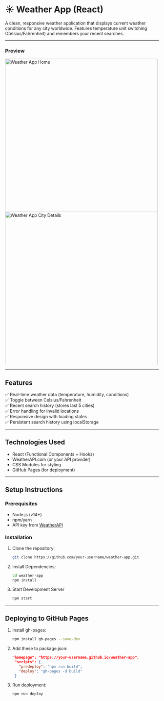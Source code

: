 # ☀️ Weather App (React)

A clean, responsive weather application that displays current weather conditions for any city worldwide. Features temperature unit switching (Celsius/Fahrenheit) and remembers your recent searches.

---

### **Preview**
<img width="500" alt="Weather App Home" src="https://github.com/user-attachments/assets/94dcb16a-1f01-43d0-8a36-cb4fc5da607b" />
<img width="500" alt="Weather App City Details" src="https://github.com/user-attachments/assets/61294e8e-06fa-4307-994a-6af8d1c88154" />

---

## **Features**
✅ Real-time weather data (temperature, humidity, conditions)  
✅ Toggle between Celsius/Fahrenheit  
✅ Recent search history (stores last 5 cities)  
✅ Error handling for invalid locations  
✅ Responsive design with loading states  
✅ Persistent search history using localStorage  

---

## **Technologies Used**
- React (Functional Components + Hooks)
- WeatherAPI.com (or your API provider)
- CSS Modules for styling
- GitHub Pages (for deployment)

---

## **Setup Instructions**

### Prerequisites
- Node.js (v14+)
- npm/yarn
- API key from [WeatherAPI](https://www.weatherapi.com/)

### Installation
1. Clone the repository:
   ```bash
   git clone https://github.com/your-username/weather-app.git
   ```

2. Install Dependencies:
   ```bash
   cd weather-app
   npm install
   ```
   
3. Start Development Server
   ```bash
   npm start
   ```

---

## **Deploying to GitHub Pages**

1. Install gh-pages:
   ```bash
   npm install gh-pages --save-dev
   ```

2. Add these to package.json:
   ```json
   "homepage": "https://your-username.github.io/weather-app",
    "scripts": {
      "predeploy": "npm run build",
      "deploy": "gh-pages -d build"
    }
   ```
   
3. Run deployment:
   ```bash
   npm run deploy
   ```
